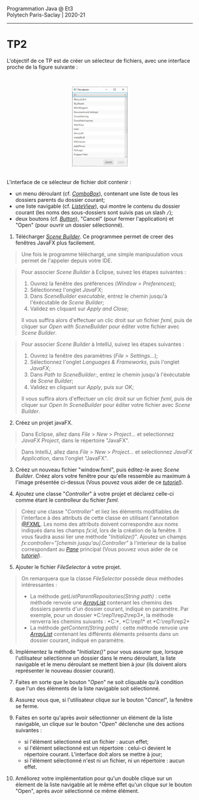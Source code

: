 Programmation Java @ Et3
<br>
Polytech Paris-Saclay | 2020-21

___

# TP2

L'objectif de ce TP est de créer un sélecteur de fichiers, avec une interface proche de la figure suivante :

<br><div align="center"><img src="images/fileselector.jpg" width="150"></img></div><br>

L'interface de ce sélecteur de fichier doit contenir : 
  - un menu déroulant (cf. [*ComboBox*](https://docs.oracle.com/javase/8/javafx/api/javafx/scene/control/ComboBox.html)), contenant une liste de tous les dossiers parents du dossier courant;
  - une liste navigable (cf. [*ListeView*](https://docs.oracle.com/javase/8/javafx/api/javafx/scene/control/ListView.html)), qui montre le contenu du dossier courant (les noms des sous-dossiers sont suivis pas un slash `/`); 
  - deux boutons (cf. [*Button*](https://docs.oracle.com/javase/8/javafx/api/javafx/scene/control/Button.html)), "Cancel" (pour fermer l'application) et "Open" (pour ouvrir un dossier sélectionné).

1. Télécharger [*Scene Builder*](https://gluonhq.com/products/scene-builder/). Ce programmee permet de creer des fenêtres JavaFX plus facilement.

> Une fois le programme téléchargé, une simple manipuulation vous permet de l'appeler depuis votre IDE.

> Pour associer *Scene Builder* à Eclipse, suivez les étapes suivantes :
>   1) Ouvrez la fenêtre des préférences (*Window* > *Preferences*);
>   2) Sélectionnez l'onglet *JavaFX*;
>   3) Dans *SceneBuilder executable*, entrez le chemin jusqu'à l'éxécutable de *Scene Builder*;
>   4) Validez en cliquant sur *Apply and Close*;
>   
> Il vous suffira alors d'effectuer un clic droit sur un fichier *fxml*, puis de cliquer sur *Open with SceneBuilder* pour éditer votre fichier avec *Scene Builder*.

> Pour associer *Scene Builder* à IntelliJ, suivez les étapes suivantes :
>   1) Ouvrez la fenêtre des paramètres (*File* > *Settings...*);
>   2) Sélectionnez l'onglet *Languages & Frameworks*, puis l'onglet *JavaFX*;
>   3) Dans *Path to SceneBuilder:*, entrez le chemin jusqu'à l'éxécutable de *Scene Builder*;
>   4) Validez en cliquant sur *Apply*, puis sur *OK*;
>   
> Il vous suffira alors d'effectuer un clic droit sur un fichier *fxml*, puis de cliquer sur *Open In SceneBuilder* pour éditer votre fichier avec *Scene Builder*.

2. Créez un projet javaFX.

> Dans Eclipse, allez dans *File* > *New* > *Project...* et selectionnez *JavaFX Project*, dans le répertoire "JavaFX".

> Dans IntelliJ, allez dans *File* > *New* > *Project...* et selectionnez *JavaFX Application*, dans l'onglet "JavaFX".

3. Créez un nouveau fichier "window.fxml", puis éditez-le avec *Scene Builder*. Créez alors votre fenêtre pour qu'elle ressemble au maximum à l'image présentée ci-dessus (Vous pouvez vous aider de ce [*tutoriel*](https://github.com/polytech-ihm-et3/TP2_squelette/tree/main/slides/tuto_scenebuilder.pdf)).

4. Ajoutez une classe "*Controller*" à votre projet et déclarez celle-ci comme étant le controlleur du fichier *fxml*.

> Créez une classe "*Controller*" et liez les éléments modifiables de l'interface à des attributs de cette classe en utilisant l'annotation [*@FXML*](https://docs.oracle.com/javafx/2/get_started/fxml_tutorial.htm). Les noms des attributs doivent correspondre aux noms indiqués dans les champs *fx:id*, lors de la création de la fenêtre. Il vous faudra aussi lier une méthode "*Initialize()*".
> Ajoutez un champs *fx:controller="[chemin jusqu'au].Controller"* à l'interieur de la balise correspondant au [*Pane*](https://docs.oracle.com/javase/8/javafx/api/javafx/scene/layout/Pane.html) principal (Vous pouvez vous aider de ce [*tutoriel*](https://github.com/polytech-ihm-et3/TP2_squelette/tree/main/slides/tuto_scenebuilder.pdf)).

5. Ajouter le fichier *FileSelector* à votre projet.

> On remarquera que la classe *FileSelector* possède deux méthodes intéressantes :
>   - La méthode *getListParentRepositories(String path)* : cette méthode renvoie une [*ArrayList*](https://docs.oracle.com/javase/8/docs/api/java/util/ArrayList.html) contenant les chemins des dossiers parents d'un dossier courant, indiqué en paramètre. Par exemple, pour un dossier *C:\rep1\rep2\rep3\*, la méthode renverra les chemins suivants : *C:\*, *C:\rep1\* et *C:\rep1\rep2\*
>   - La méthode *getContent(String path)* : cette méthode renvoie une [*ArrayList*](https://docs.oracle.com/javase/8/docs/api/java/util/ArrayList.html) contenant les différents éléments présents dans un dossier courant, indiqué en paramètre.

6. Implémentez la méthode "*Initialize()*" pour vous assurer que, lorsque l'utilisateur sélectionne un dossier dans le menu déroulant, la liste navigable et le menu déroulant se mettent bien à jour (ils doivent alors représenter le nouveau dossier courant).

7. Faites en sorte que le bouton "*Open*" ne soit cliquable qu'à condition que l'un des éléments de la liste navigable soit sélectionné.

8. Assurez vous que, si l'utilisateur clique sur le bouton "*Cancel*", la fenêtre se ferme.

9. Faites en sorte qu'après avoir sélectionner un élément de la liste navigable, un clique sur le bouton "*Open*" déclenche une des actions suivantes :
    - si l'élément sélectionné est un fichier : aucun effet;
    - si l'élément sélectionné est un répertoire : celui-ci devient le répertoire courant. L'interface doit alors se mettre à jour;
    - si l'élément sélectionné n'est ni un fichier, ni un répertoire : aucun effet.

10. Améliorez votre implémentation pour qu'un double clique sur un élement de la liste navigable ait le même effet qu'un clique sur le bouton "Open", après avoir sélectionné ce même élément.
